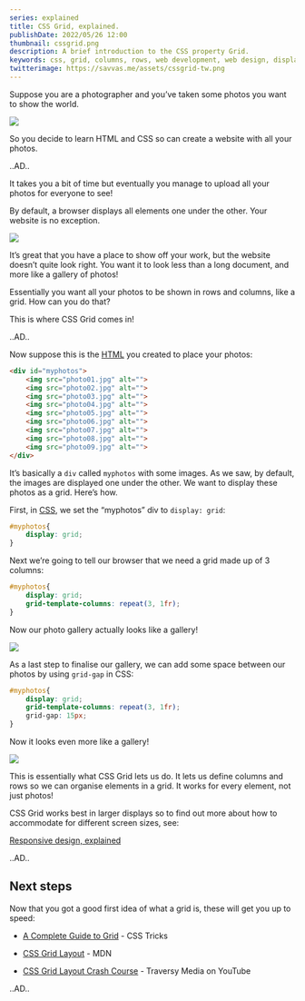 ```yaml
---
series: explained
title: CSS Grid, explained.
publishDate: 2022/05/26 12:00
thumbnail: cssgrid.png
description: A brief introduction to the CSS property Grid.
keywords: css, grid, columns, rows, web development, web design, display grid
twitterimage: https://savvas.me/assets/cssgrid-tw.png
---
```


Suppose you are a photographer and you’ve taken some photos you want to show the world.

![](/assets/grid01.png)

So you decide to learn HTML and CSS so can create a website with all your photos.

..AD..

It takes you a bit of time but eventually you manage to upload all your photos for everyone to see!

By default, a browser displays all elements one under the other. Your website is no exception.

![](/assets/grid02.png)

It’s great that you have a place to show off your work, but the website doesn’t quite look right. You want it to look less than a long document, and more like a gallery of photos!

Essentially you want all your photos to be shown in rows and columns, like a grid. How can you do that?

This is where CSS Grid comes in!

..AD..

Now suppose this is the [HTML](/explained/html) you created to place your photos:

```html
<div id="myphotos">
    <img src="photo01.jpg" alt="">
    <img src="photo02.jpg" alt="">
    <img src="photo03.jpg" alt="">
    <img src="photo04.jpg" alt="">
    <img src="photo05.jpg" alt="">
    <img src="photo06.jpg" alt="">
    <img src="photo07.jpg" alt="">
    <img src="photo08.jpg" alt="">
    <img src="photo09.jpg" alt="">
</div>
```

It’s basically a `div` called `myphotos` with some images. As we saw, by default, the images are displayed one under the other. We want to display these photos as a grid. Here’s how.

First, in [CSS](/explained/css), we set the “myphotos” div to `display: grid`:

```css
#myphotos{
    display: grid;
}
```

Next we’re going to tell our browser that we need a grid made up of 3 columns:

```css
#myphotos{
    display: grid;
    grid-template-columns: repeat(3, 1fr);
}
```

Now our photo gallery actually looks like a gallery!

![](/assets/grid06.png)


As a last step to finalise our gallery, we can add some space between our photos by using `grid-gap` in CSS:

```css
#myphotos{
    display: grid;
    grid-template-columns: repeat(3, 1fr);
    grid-gap: 15px;
}
```

Now it looks even more like a gallery!

![](/assets/grid08.png)


This is essentially what CSS Grid lets us do. It lets us define columns and rows so we can organise elements in a grid. It works for every element, not just photos!

CSS Grid works best in larger displays so to find out more about how to accommodate for different screen sizes, see:

[Responsive design, explained](/explained/responsive-design)

..AD..

## Next steps

Now that you got a good first idea of what a grid is, these will get you up to speed:

* [A Complete Guide to Grid](https://css-tricks.com/snippets/css/complete-guide-grid/) - CSS Tricks

* [CSS Grid Layout](https://developer.mozilla.org/en-US/docs/Web/CSS/CSS_Grid_Layout) - MDN

* [CSS Grid Layout Crash Course](https://www.youtube.com/watch?v=jV8B24rSN5o) - Traversy Media on YouTube

..AD..